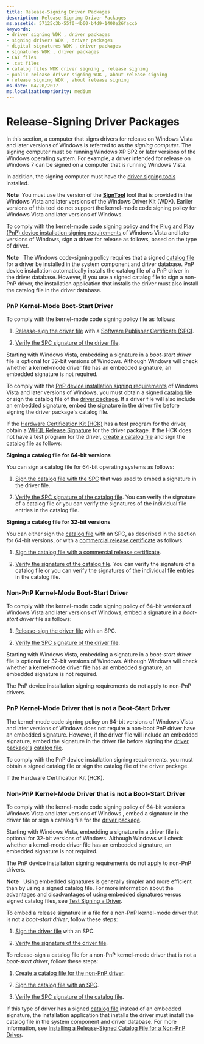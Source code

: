 ```yaml
---
title: Release-Signing Driver Packages
description: Release-Signing Driver Packages
ms.assetid: 57125c3b-55f0-4b60-b4d9-1408e26faccb
keywords:
- driver signing WDK , driver packages
- signing drivers WDK , driver packages
- digital signatures WDK , driver packages
- signatures WDK , driver packages
- CAT files
- .cat files
- catalog files WDK driver signing , release signing
- public release driver signing WDK , about release signing
- release signing WDK , about release signing
ms.date: 04/20/2017
ms.localizationpriority: medium
---
```


# Release-Signing Driver Packages


In this section, a computer that signs drivers for release on Windows Vista and later versions of Windows is referred to as the *signing computer*. The signing computer must be running Windows XP SP2 or later versions of the Windows operating system. For example, a driver intended for release on Windows 7 can be signed on a computer that is running Windows Vista.

In addition, the signing computer must have the [driver signing tools](../devtest/tools-for-signing-drivers.md) installed.

**Note**  You must use the version of the [**SignTool**](../devtest/signtool.md) tool that is provided in the Windows Vista and later versions of the Windows Driver Kit (WDK). Earlier versions of this tool do not support the kernel-mode code signing policy for Windows Vista and later versions of Windows.

 

To comply with the [kernel-mode code signing policy](kernel-mode-code-signing-policy--windows-vista-and-later-.md) and the [Plug and Play (PnP) device installation signing requirements](pnp-device-installation-signing-requirements--windows-vista-and-later-.md) of Windows Vista and later versions of Windows, sign a driver for release as follows, based on the type of driver.

**Note**   The Windows code-signing policy requires that a signed [catalog file](catalog-files.md) for a driver be installed in the system component and driver database. PnP device installation automatically installs the catalog file of a PnP driver in the driver database. However, if you use a signed catalog file to sign a non-PnP driver, the installation application that installs the driver must also install the catalog file in the driver database.

 

### <a href="" id="pnp-kernel-mode-boot-start-driver"></a> PnP Kernel-Mode Boot-Start Driver

To comply with the kernel-mode code signing policy file as follows:

1.  [Release-sign the driver file](release-signing-a-driver-file.md) with a [Software Publisher Certificate (SPC)](software-publisher-certificate.md).

2.  [Verify the SPC signature of the driver file](verifying-the-signature-of-a-release-signed-driver-file.md).

Starting with Windows Vista, embedding a signature in a *boot-start driver* file is optional for 32-bit versions of Windows. Although Windows will check whether a kernel-mode driver file has an embedded signature, an embedded signature is not required.

To comply with the [PnP device installation signing requirements](pnp-device-installation-signing-requirements--windows-vista-and-later-.md) of Windows Vista and later versions of Windows, you must obtain a signed [catalog file](catalog-files.md) or sign the catalog file of the [driver package](driver-packages.md). If a driver file will also include an embedded signature, embed the signature in the driver file before signing the driver package's catalog file.

If the [Hardware Certification Kit (HCK)](/previous-versions/windows/hardware/hck/jj124227(v=vs.85)) has a test program for the driver, obtain a [WHQL Release Signature](whql-release-signature.md) for the driver package. If the HCK does not have a test program for the driver, [create a catalog file](creating-a-catalog-file-for-a-pnp-driver-package.md) and sign the [catalog file](catalog-files.md) as follows:

**Signing a catalog file for 64-bit versions**

You can sign a catalog file for 64-bit operating systems as follows:

1.  [Sign the catalog file with the SPC](signing-a-catalog-file-with-an-spc.md) that was used to embed a signature in the driver file.

2.  [Verify the SPC signature of the catalog file](verifying-the-spc-signature-of-a-catalog-file.md). You can verify the signature of a catalog file or you can verify the signatures of the individual file entries in the catalog file.

**Signing a catalog file for 32-bit versions**

You can either sign the [catalog file](catalog-files.md) with an SPC, as described in the section for 64-bit versions, or with a [commercial release certificate](commercial-release-certificate.md) as follows:

1.  [Sign the catalog file with a commercial release certificate](signing-a-catalog-file-with-a-commercial-release-certificate.md).

2.  [Verify the signature of the catalog file](verifying-the-signature-of-a-catalog-file-signed-by-a-commercial-relea.md). You can verify the signature of a catalog file or you can verify the signatures of the individual file entries in the catalog file.

### <a href="" id="non-pnp-kernel-mode-boot-start-driver"></a> Non-PnP Kernel-Mode Boot-Start Driver

To comply with the kernel-mode code signing policy of 64-bit versions of Windows Vista and later versions of Windows, embed a signature in a *boot-start driver* file as follows:

1.  [Release-sign the driver file](release-signing-a-driver-file.md) with an SPC.

2.  [Verify the SPC signature of the driver file](verifying-the-signature-of-a-release-signed-driver-file.md).

Starting with Windows Vista, embedding a signature in a *boot-start driver* file is optional for 32-bit versions of Windows. Although Windows will check whether a kernel-mode driver file has an embedded signature, an embedded signature is not required.

The PnP device installation signing requirements do not apply to non-PnP drivers.

### <a href="" id="pnp-kernel-mode-driver-that-is-not-a-boot-start-driver"></a> PnP Kernel-Mode Driver that is not a Boot-Start Driver

The kernel-mode code signing policy on 64-bit versions of Windows Vista and later versions of Windows does not require a non-boot PnP driver have an embedded signature. However, if the driver file will include an embedded signature, embed the signature in the driver file before signing the [driver package's](driver-packages.md) [catalog file](catalog-files.md).

To comply with the PnP device installation signing requirements, you must obtain a signed catalog file or sign the catalog file of the driver package.

If the Hardware Certification Kit (HCK).

### <a href="" id="non-pnp-kernel-mode-driver-that-is-not-a-boot-start-driver"></a> Non-PnP Kernel-Mode Driver that is not a Boot-Start Driver

To comply with the kernel-mode code signing policy of 64-bit versions Windows Vista and later versions of Windows , embed a signature in the driver file or sign a catalog file for the [driver package](driver-packages.md).

Starting with Windows Vista, embedding a signature in a driver file is optional for 32-bit versions of Windows. Although Windows will check whether a kernel-mode driver file has an embedded signature, an embedded signature is not required.

The PnP device installation signing requirements do not apply to non-PnP drivers.

**Note**   Using embedded signatures is generally simpler and more efficient than by using a signed catalog file. For more information about the advantages and disadvantages of using embedded signatures versus signed catalog files, see [Test Signing a Driver](../develop/signing-a-driver.md).

 

To embed a release signature in a file for a non-PnP kernel-mode driver that is not a *boot-start driver*, follow these steps:

1.  [Sign the driver file](release-signing-a-driver-file.md) with an SPC.

2.  [Verify the signature of the driver file](verifying-the-signature-of-a-release-signed-driver-file.md).

To release-sign a catalog file for a non-PnP kernel-mode driver that is not a *boot-start driver*, follow these steps:

1.  [Create a catalog file for the non-PnP driver](creating-a-catalog-file-for-a-non-pnp-driver-package.md).

2.  [Sign the catalog file with an SPC](signing-a-catalog-file-with-an-spc.md).

3.  [Verify the SPC signature of the catalog file](verifying-the-spc-signature-of-a-catalog-file.md).

If this type of driver has a signed [catalog file](catalog-files.md) instead of an embedded signature, the installation application that installs the driver must install the catalog file in the system component and driver database. For more information, see [Installing a Release-Signed Catalog File for a Non-PnP Driver](installing-a-release-signed-catalog-file-for-a-non-pnp-driver.md).

